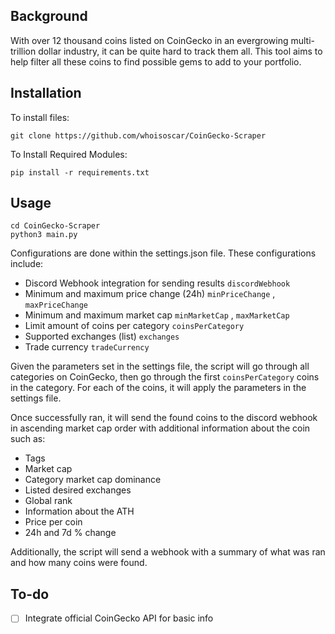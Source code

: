 **Background**
--
With over 12 thousand coins listed on CoinGecko in an evergrowing multi-trillion dollar industry, it can be quite hard to track them all. This tool aims to help filter all these coins to find possible gems to add to your portfolio.

**Installation**
--
To install files:
`````
git clone https://github.com/whoisoscar/CoinGecko-Scraper
`````
To Install Required Modules:
`````
pip install -r requirements.txt
`````

**Usage**
--
`````
cd CoinGecko-Scraper
python3 main.py
`````
Configurations are done within the settings.json file.
These configurations include:

* Discord Webhook integration for sending results `discordWebhook`
* Minimum and maximum price change (24h) `minPriceChange` , `maxPriceChange`
* Minimum and maximum market cap `minMarketCap` , `maxMarketCap`
* Limit amount of coins per category `coinsPerCategory`
* Supported exchanges (list) `exchanges`
* Trade currency `tradeCurrency`

Given the parameters set in the settings file, the script will go through all categories on CoinGecko, then go through the first `coinsPerCategory` coins in the category. For each of the coins, it will apply the parameters in the settings file.

Once successfully ran, it will send the found coins to the discord webhook in ascending market cap order with additional information about the coin such as:
* Tags
* Market cap
* Category market cap dominance
* Listed desired exchanges
* Global rank
* Information about the ATH
* Price per coin
* 24h and 7d % change

Additionally, the script will send a webhook with a summary of what was ran and how many coins were found.

**To-do**
--
- [ ] Integrate official CoinGecko API for basic info